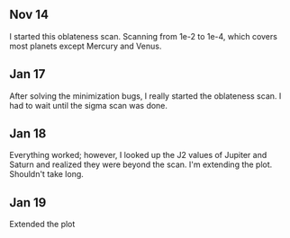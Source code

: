 ## Nov 14

I started this oblateness scan. Scanning from 1e-2 to 1e-4, which covers most planets except Mercury and Venus.

## Jan 17

After solving the minimization bugs, I really started the oblateness scan. I had to wait until the sigma scan was done.

## Jan 18 

Everything worked; however, I looked up the J2 values of Jupiter and Saturn and realized they were beyond the scan. I'm extending the plot. Shouldn't take long.

## Jan 19

Extended the plot
